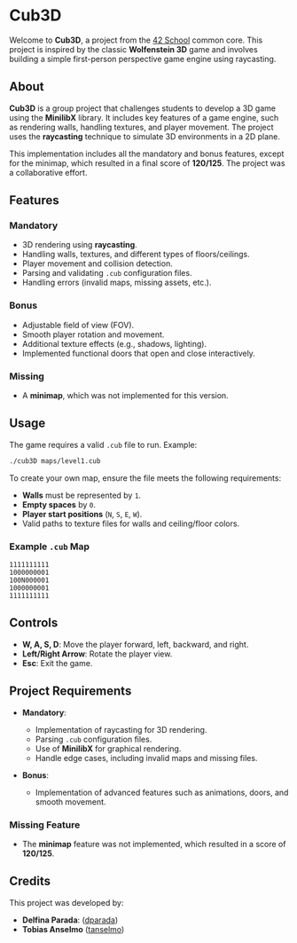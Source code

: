 # Cub3D

Welcome to **Cub3D**, a project from the [42 School](https://www.42.fr/) common core. This project is inspired by the classic **Wolfenstein 3D** game and involves building a simple first-person perspective game engine using raycasting.

## About

**Cub3D** is a group project that challenges students to develop a 3D game using the **MinilibX** library. It includes key features of a game engine, such as rendering walls, handling textures, and player movement. The project uses the **raycasting** technique to simulate 3D environments in a 2D plane.

This implementation includes all the mandatory and bonus features, except for the minimap, which resulted in a final score of **120/125**. The project was a collaborative effort.

## Features

### Mandatory
- 3D rendering using **raycasting**.
- Handling walls, textures, and different types of floors/ceilings.
- Player movement and collision detection.
- Parsing and validating `.cub` configuration files.
- Handling errors (invalid maps, missing assets, etc.).

### Bonus
- Adjustable field of view (FOV).
- Smooth player rotation and movement.
- Additional texture effects (e.g., shadows, lighting).
- Implemented functional doors that open and close interactively.

### Missing
- A **minimap**, which was not implemented for this version.

## Usage

The game requires a valid `.cub` file to run. Example:
```bash
./cub3D maps/level1.cub
```

To create your own map, ensure the file meets the following requirements:
- **Walls** must be represented by `1`.
- **Empty spaces** by `0`.
- **Player start positions** (`N`, `S`, `E`, `W`).
- Valid paths to texture files for walls and ceiling/floor colors.

### Example `.cub` Map
```
1111111111
1000000001
100N000001
1000000001
1111111111
```

## Controls

- **W, A, S, D**: Move the player forward, left, backward, and right.
- **Left/Right Arrow**: Rotate the player view.
- **Esc**: Exit the game.

## Project Requirements

- **Mandatory**:
  - Implementation of raycasting for 3D rendering.
  - Parsing `.cub` configuration files.
  - Use of **MinilibX** for graphical rendering.
  - Handle edge cases, including invalid maps and missing files.

- **Bonus**:
  - Implementation of advanced features such as animations, doors, and smooth movement.

### Missing Feature
- The **minimap** feature was not implemented, which resulted in a score of **120/125**.

## Credits

This project was developed by:

- **Delfina Parada**: ([dparada](https://profile.intra.42.fr/users/dparada))
- **Tobias Anselmo** ([tanselmo](https://profile.intra.42.fr/users/tanselmo))
